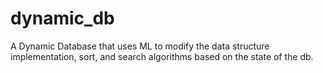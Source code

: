 # dynamic_db
A Dynamic Database that uses ML to modify the data structure implementation, sort, and search algorithms based on the state of the db.
